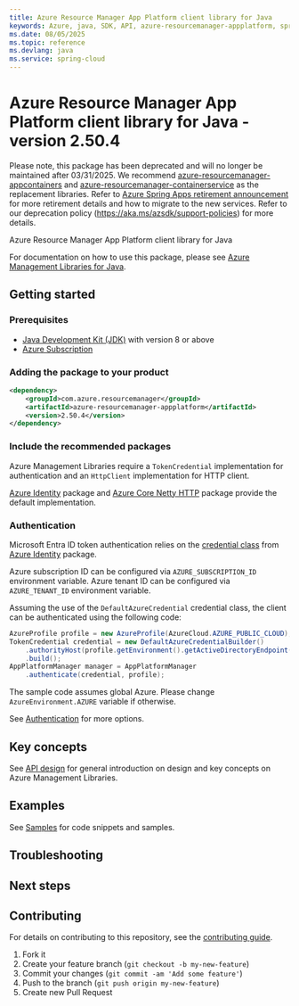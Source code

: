 ```yaml
---
title: Azure Resource Manager App Platform client library for Java
keywords: Azure, java, SDK, API, azure-resourcemanager-appplatform, spring-cloud
ms.date: 08/05/2025
ms.topic: reference
ms.devlang: java
ms.service: spring-cloud
---
```

# Azure Resource Manager App Platform client library for Java - version 2.50.4 


Please note, this package has been deprecated and will no longer be maintained after 03/31/2025. 
We recommend [azure-resourcemanager-appcontainers](https://learn.microsoft.com/java/api/overview/azure/resourcemanager-appcontainers-readme) and [azure-resourcemanager-containerservice](https://learn.microsoft.com/java/api/overview/azure/resourcemanager-containerservice-readme) as the replacement libraries. 
Refer to [Azure Spring Apps retirement announcement](https://aka.ms/asaretirement) for more retirement details and how to migrate to the new services.
Refer to our deprecation policy (https://aka.ms/azsdk/support-policies) for more details.

Azure Resource Manager App Platform client library for Java

For documentation on how to use this package, please see [Azure Management Libraries for Java](https://aka.ms/azsdk/java/mgmt).

## Getting started

### Prerequisites

- [Java Development Kit (JDK)][jdk] with version 8 or above
- [Azure Subscription][azure_subscription]

### Adding the package to your product

[//]: # ({x-version-update-start;com.azure.resourcemanager:azure-resourcemanager-appplatform;current})
```xml
<dependency>
    <groupId>com.azure.resourcemanager</groupId>
    <artifactId>azure-resourcemanager-appplatform</artifactId>
    <version>2.50.4</version>
</dependency>
```
[//]: # ({x-version-update-end})

### Include the recommended packages

Azure Management Libraries require a `TokenCredential` implementation for authentication and an `HttpClient` implementation for HTTP client.

[Azure Identity][azure_identity] package and [Azure Core Netty HTTP][azure_core_http_netty] package provide the default implementation.

### Authentication

Microsoft Entra ID token authentication relies on the [credential class][azure_identity_credentials] from [Azure Identity][azure_identity] package.

Azure subscription ID can be configured via `AZURE_SUBSCRIPTION_ID` environment variable.
Azure tenant ID can be configured via `AZURE_TENANT_ID` environment variable.

Assuming the use of the `DefaultAzureCredential` credential class, the client can be authenticated using the following code:

```java readme-sample-authenticate
AzureProfile profile = new AzureProfile(AzureCloud.AZURE_PUBLIC_CLOUD);
TokenCredential credential = new DefaultAzureCredentialBuilder()
    .authorityHost(profile.getEnvironment().getActiveDirectoryEndpoint())
    .build();
AppPlatformManager manager = AppPlatformManager
    .authenticate(credential, profile);
```

The sample code assumes global Azure. Please change `AzureEnvironment.AZURE` variable if otherwise.

See [Authentication][authenticate] for more options.

## Key concepts

See [API design][design] for general introduction on design and key concepts on Azure Management Libraries.

## Examples

See [Samples][sample] for code snippets and samples.

## Troubleshooting

## Next steps

## Contributing

For details on contributing to this repository, see the [contributing guide](https://github.com/Azure/azure-sdk-for-java/blob/azure-resourcemanager-appplatform_2.50.4/CONTRIBUTING.md).

1. Fork it
1. Create your feature branch (`git checkout -b my-new-feature`)
1. Commit your changes (`git commit -am 'Add some feature'`)
1. Push to the branch (`git push origin my-new-feature`)
1. Create new Pull Request

<!-- LINKS -->
[jdk]: https://learn.microsoft.com/azure/developer/java/fundamentals/
[azure_subscription]: https://azure.microsoft.com/free/
[azure_identity]: https://github.com/Azure/azure-sdk-for-java/blob/azure-resourcemanager-appplatform_2.50.4/sdk/identity/azure-identity
[azure_identity_credentials]: https://github.com/Azure/azure-sdk-for-java/tree/azure-resourcemanager-appplatform_2.50.4/sdk/identity/azure-identity#credentials
[azure_core_http_netty]: https://github.com/Azure/azure-sdk-for-java/blob/azure-resourcemanager-appplatform_2.50.4/sdk/core/azure-core-http-netty
[authenticate]: https://github.com/Azure/azure-sdk-for-java/blob/azure-resourcemanager-appplatform_2.50.4/sdk/resourcemanager/docs/AUTH.md
[sample]: https://github.com/Azure/azure-sdk-for-java/blob/azure-resourcemanager-appplatform_2.50.4/sdk/resourcemanager/docs/SAMPLE.md
[design]: https://github.com/Azure/azure-sdk-for-java/blob/azure-resourcemanager-appplatform_2.50.4/sdk/resourcemanager/docs/DESIGN.md

